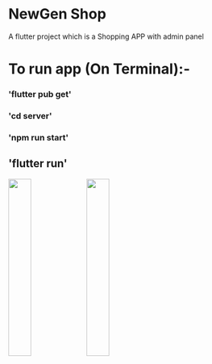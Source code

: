 # NewGen Shop

A flutter project which is a Shopping APP with admin panel 

# To run app (On Terminal):-

### 'flutter pub get'

### 'cd server'

### 'npm run start'

## 'flutter run'

<img src="https://github.com/arinyadav/NewGenShop/assets/98683112/81f4347c-6998-4195-8326-9ebca489939d" width="30%" height="30%">


<img src="https://github.com/arinyadav/NewGenShop/assets/98683112/4e6e981b-5f4b-45e5-8c3a-be34926cb20d" width="30%" height="30%">

